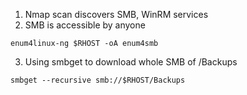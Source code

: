 1) Nmap scan discovers SMB, WinRM services
2) SMB is accessible by anyone
```
enum4linux-ng $RHOST -oA enum4smb
```

3) Using smbget to download whole SMB of /Backups
```
smbget --recursive smb://$RHOST/Backups
```